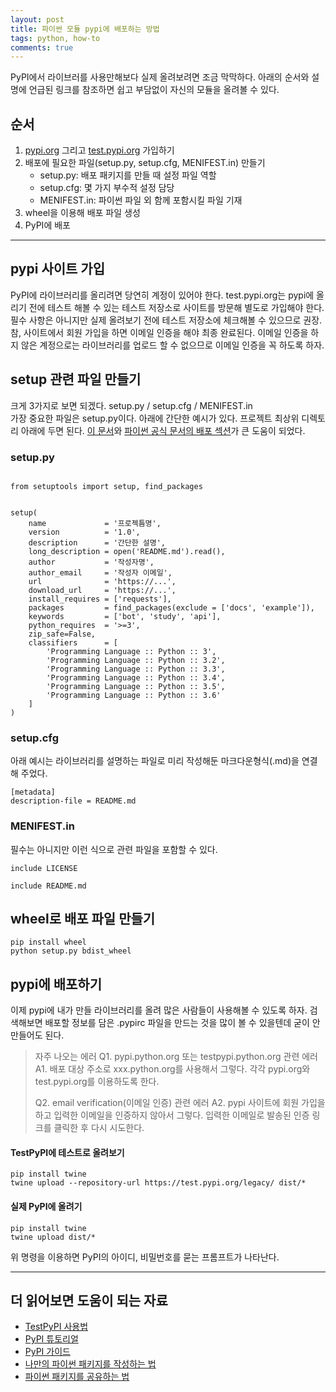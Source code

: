 ```yaml
---
layout: post
title: 파이썬 모듈 pypi에 배포하는 방법
tags: python, how-to
comments: true
---
```


PyPI에서 라이브러를 사용만해보다 실제 올려보려면 조금 막막하다. 아래의 순서와 설명에 언급된 링크를 참조하면 쉽고 부담없이 자신의 모듈을 올려볼 수 있다.

## 순서

1. [pypi.org](https://pypi.org) 그리고 [test.pypi.org](https://test.pypi.org) 가입하기
2. 배포에 필요한 파일(setup.py, setup.cfg, MENIFEST.in) 만들기
    - setup.py: 배포 패키지를 만들 때 설정 파일 역할
    - setup.cfg: 몇 가지 부수적 설정 담당
    - MENIFEST.in: 파이썬 파일 외 함께 포함시킬 파일 기재
3. wheel을 이용해 배포 파일 생성
4. PyPI에 배포

---

## pypi 사이트 가입

PyPI에 라이브러리를 올리려면 당연히 계정이 있어야 한다. test.pypi.org는 pypi에 올리기 전에 테스트 해볼 수 있는 테스트 저장소로 사이트를 방문해 별도로 가입해야 한다. 필수 사항은 아니지만 실제 올려보기 전에 테스트 저장소에 체크해볼 수 있으므로 권장. 참, 사이트에서 회원 가입을 하면 이메일 인증을 해야 최종 완료된다. 이메일 인증을 하지 않은 계정으로는 라이브러리를 업로드 할 수 없으므로 이메일 인증을 꼭 하도록 하자.

## setup 관련 파일 만들기

크게 3가지로 보면 되겠다. setup.py / setup.cfg / MENIFEST.in  
가장 중요한 파일은 setup.py이다. 아래에 간단한 예시가 있다. 프로젝트 최상위 디렉토리 아래에 두면 된다. [이 문서](https://code.tutsplus.com/ko/tutorials/how-to-write-your-own-python-packages--cms-26076)와 [파이썬 공식 문서의 배포 섹션](https://packaging.python.org/tutorials/packaging-projects)가 큰 도움이 되었다.

### setup.py

```

from setuptools import setup, find_packages


setup(
    name             = '프로젝틈명',
    version          = '1.0',
    description      = '간단한 설명',
    long_description = open('README.md').read(),
    author           = '작성자명',
    author_email     = '작성자 이메일',
    url              = 'https://...',
    download_url     = 'https://...',
    install_requires = ['requests'],
    packages         = find_packages(exclude = ['docs', 'example']),
    keywords         = ['bot', 'study', 'api'],
    python_requires  = '>=3',
    zip_safe=False,
    classifiers      = [
        'Programming Language :: Python :: 3',
        'Programming Language :: Python :: 3.2',
        'Programming Language :: Python :: 3.3',
        'Programming Language :: Python :: 3.4',
        'Programming Language :: Python :: 3.5',
        'Programming Language :: Python :: 3.6'
    ]
)
```

### setup.cfg

아래 예시는 라이브러리를 설명하는 파일로 미리 작성해둔 마크다운형식(.md)을 연결해 주었다.

```
[metadata]
description-file = README.md
```

### MENIFEST.in

필수는 아니지만 이런 식으로 관련 파일을 포함할 수 있다.

```
include LICENSE

include README.md
```

## wheel로 배포 파일 만들기

```
pip install wheel
python setup.py bdist_wheel
```

## pypi에 배포하기

이제 pypi에 내가 만들 라이브러리를 올려 많은 사람들이 사용해볼 수 있도록 하자. 검색해보면 배포할 정보를 담은 .pypirc 파일을 만드는 것을 많이 볼 수 있을텐데 굳이 안만들어도 된다.

> 자주 나오는 에러
> Q1. pypi.python.org 또는 testpypi.python.org 관련 에러
> A1. 배포 대상 주소로 xxx.python.org를 사용해서 그렇다. 각각 pypi.org와 test.pypi.org를 이용하도록 한다.
>
> Q2. email verification(이메일 인증) 관련 에러
> A2. pypi 사이트에 회원 가입을 하고 입력한 이메일을 인증하지 않아서 그렇다. 입력한 이메일로 발송된 인증 링크를 클릭한 후 다시 시도한다.

#### TestPyPI에 테스트로 올려보기

```
pip install twine
twine upload --repository-url https://test.pypi.org/legacy/ dist/*
```

#### 실제 PyPI에 올려기

```
pip install twine
twine upload dist/*
```

위 명령을 이용하면 PyPI의 아이디, 비밀번호를 묻는 프롬프트가 나타난다.

---

## 더 읽어보면 도움이 되는 자료

-   [TestPyPI 사용법](https://packaging.python.org/guides/using-testpypi/#using-test-pypi)
-   [PyPI 튜토리얼](https://packaging.python.org/tutorials/)
-   [PyPI 가이드](https://packaging.python.org/guides)
-   [나만의 파이썬 패키지를 작성하는 법](https://code.tutsplus.com/ko/tutorials/how-to-write-your-own-python-packages--cms-26076)
-   [파이썬 패키지를 공유하는 법](https://code.tutsplus.com/ko/tutorials/how-to-share-your-python-packages--cms-26114)
